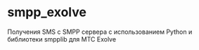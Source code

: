 # smpp_exolve
Получения SMS с SMPP сервера с использованием Python и библиотеки smpplib для MTC Exolve
